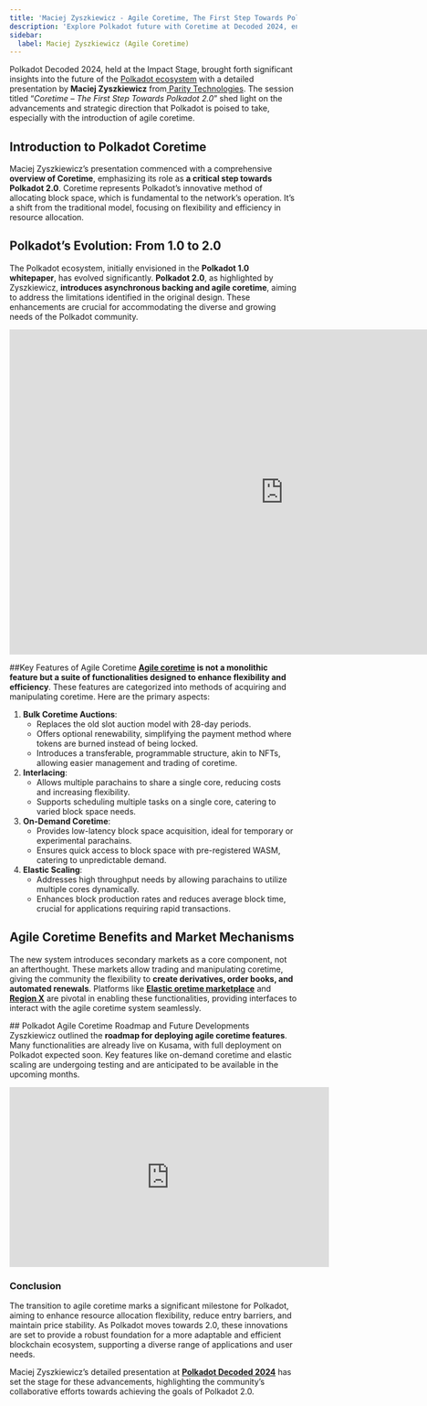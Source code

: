 ```yaml
---
title: 'Maciej Zyszkiewicz - Agile Coretime, The First Step Towards Polkadot 2.0'
description: 'Explore Polkadot future with Coretime at Decoded 2024, enhancing flexibility and efficiency towards Polkadot 2.0'
sidebar:
  label: Maciej Zyszkiewicz (Agile Coretime)
---
```

Polkadot Decoded 2024, held at the Impact Stage, brought forth significant insights into the future of the [Polkadot ecosystem](https://dablock.com/ecosystem/) with a detailed presentation by **Maciej Zyszkiewicz** from[ Parity Technologies](https://dablock.com/ecosystem/parity-technologies/). The session titled “*Coretime – The First Step Towards Polkadot 2.0*” shed light on the advancements and strategic direction that Polkadot is poised to take, especially with the introduction of agile coretime.

## Introduction to Polkadot Coretime
Maciej Zyszkiewicz’s presentation commenced with a comprehensive **overview of Coretime**, emphasizing its role as **a critical step towards Polkadot 2.0**. Coretime represents Polkadot’s innovative method of allocating block space, which is fundamental to the network’s operation. It’s a shift from the traditional model, focusing on flexibility and efficiency in resource allocation.

## Polkadot’s Evolution: From 1.0 to 2.0
The Polkadot ecosystem, initially envisioned in the **Polkadot 1.0 whitepaper**, has evolved significantly. **Polkadot 2.0**, as highlighted by Zyszkiewicz, **introduces asynchronous backing and agile coretime**, aiming to address the limitations identified in the original design. These enhancements are crucial for accommodating the diverse and growing needs of the Polkadot community.

<iframe allowfullscreen="allowfullscreen" frameborder="0" height="569" src="https://docs.google.com/presentation/d/e/2PACX-1vTEDaAHkl-unqXlEIzgJ5LQdjkWh83sBOc3DGYH7EIHcRP99RbC-mSKocSSohCNHLVuMGgn6T8tRO3C/embed?start=false&loop=false&delayms=60000" width="960"></iframe>

##Key Features of Agile Coretime
**[Agile coretime](https://dablock.com/guides/what-is-polkadot-agile-coretime/) is not a monolithic feature but a suite of functionalities designed to enhance flexibility and efficiency**. These features are categorized into methods of acquiring and manipulating coretime. Here are the primary aspects:
1. **Bulk Coretime Auctions**: 
    - Replaces the old slot auction model with 28-day periods.
    - Offers optional renewability, simplifying the payment method where tokens are burned instead of being locked.
    - Introduces a transferable, programmable structure, akin to NFTs, allowing easier management and trading of coretime.
2. **Interlacing**: 
    - Allows multiple parachains to share a single core, reducing costs and increasing flexibility.
    - Supports scheduling multiple tasks on a single core, catering to varied block space needs.
3. **On-Demand Coretime**: 
    - Provides low-latency block space acquisition, ideal for temporary or experimental parachains.
    - Ensures quick access to block space with pre-registered WASM, catering to unpredictable demand.
4. **Elastic Scaling**: 
    - Addresses high throughput needs by allowing parachains to utilize multiple cores dynamically.
    - Enhances block production rates and reduces average block time, crucial for applications requiring rapid transactions.

## Agile Coretime Benefits and Market Mechanisms
The new system introduces secondary markets as a core component, not an afterthought. These markets allow trading and manipulating coretime, giving the community the flexibility to **create derivatives, order books, and automated renewals**. Platforms like [**Elastic oretime marketplace**](https://dablock.com/dapps/lastic/) and [**Region X**](https://dablock.com/dapps/regionx/) are pivotal in enabling these functionalities, providing interfaces to interact with the agile coretime system seamlessly.

## Polkadot Agile Coretime Roadmap and Future Developments
Zyszkiewicz outlined the **roadmap for deploying agile coretime features**. Many functionalities are already live on Kusama, with full deployment on Polkadot expected soon. Key features like on-demand coretime and elastic scaling are undergoing testing and are anticipated to be available in the upcoming months.

<iframe allowfullscreen="allowfullscreen" frameborder="0" height="315" src="https://www.youtube.com/embed/PGunKku-Bhw?si=yzzClNqBd17ZMZUA" title="YouTube video player" width="560"></iframe>

### Conclusion
The transition to agile coretime marks a significant milestone for Polkadot, aiming to enhance resource allocation flexibility, reduce entry barriers, and maintain price stability. As Polkadot moves towards 2.0, these innovations are set to provide a robust foundation for a more adaptable and efficient blockchain ecosystem, supporting a diverse range of applications and user needs.

Maciej Zyszkiewicz’s detailed presentation at [**Polkadot Decoded 2024**](https://dablock.com/web3-events/polkadot-decoded/) has set the stage for these advancements, highlighting the community’s collaborative efforts towards achieving the goals of Polkadot 2.0.
